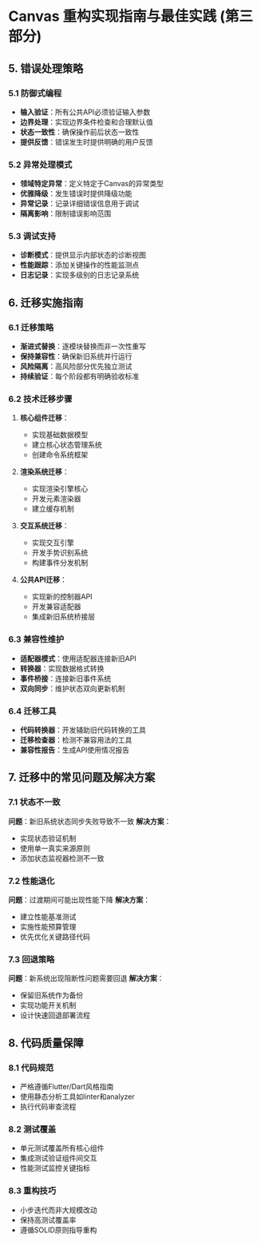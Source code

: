 # Canvas 重构实现指南与最佳实践 (第三部分)

## 5. 错误处理策略

### 5.1 防御式编程

* **输入验证**：所有公共API必须验证输入参数
* **边界处理**：实现边界条件检查和合理默认值
* **状态一致性**：确保操作前后状态一致性
* **提供反馈**：错误发生时提供明确的用户反馈

### 5.2 异常处理模式

* **领域特定异常**：定义特定于Canvas的异常类型
* **优雅降级**：发生错误时提供降级功能
* **异常记录**：记录详细错误信息用于调试
* **隔离影响**：限制错误影响范围

### 5.3 调试支持

* **诊断模式**：提供显示内部状态的诊断视图
* **性能跟踪**：添加关键操作的性能监测点
* **日志记录**：实现多级别的日志记录系统

## 6. 迁移实施指南

### 6.1 迁移策略

* **渐进式替换**：逐模块替换而非一次性重写
* **保持兼容性**：确保新旧系统并行运行
* **风险隔离**：高风险部分优先独立测试
* **持续验证**：每个阶段都有明确验收标准

### 6.2 技术迁移步骤

1. **核心组件迁移**：
   * 实现基础数据模型
   * 建立核心状态管理系统
   * 创建命令系统框架

2. **渲染系统迁移**：
   * 实现渲染引擎核心
   * 开发元素渲染器
   * 建立缓存机制

3. **交互系统迁移**：
   * 实现交互引擎
   * 开发手势识别系统
   * 构建事件分发机制

4. **公共API迁移**：
   * 实现新的控制器API
   * 开发兼容适配器
   * 集成新旧系统桥接层

### 6.3 兼容性维护

* **适配器模式**：使用适配器连接新旧API
* **转换器**：实现数据格式转换
* **事件桥接**：连接新旧事件系统
* **双向同步**：维护状态双向更新机制

### 6.4 迁移工具

* **代码转换器**：开发辅助旧代码转换的工具
* **迁移检查器**：检测不兼容用法的工具
* **兼容性报告**：生成API使用情况报告

## 7. 迁移中的常见问题及解决方案

### 7.1 状态不一致

**问题**：新旧系统状态同步失败导致不一致
**解决方案**：
* 实现状态验证机制
* 使用单一真实来源原则
* 添加状态监视器检测不一致

### 7.2 性能退化

**问题**：过渡期间可能出现性能下降
**解决方案**：
* 建立性能基准测试
* 实施性能预算管理
* 优先优化关键路径代码

### 7.3 回退策略

**问题**：新系统出现阻断性问题需要回退
**解决方案**：
* 保留旧系统作为备份
* 实现功能开关机制
* 设计快速回退部署流程

## 8. 代码质量保障

### 8.1 代码规范

* 严格遵循Flutter/Dart风格指南
* 使用静态分析工具如linter和analyzer
* 执行代码审查流程

### 8.2 测试覆盖

* 单元测试覆盖所有核心组件
* 集成测试验证组件间交互
* 性能测试监控关键指标

### 8.3 重构技巧

* 小步迭代而非大规模改动
* 保持高测试覆盖率
* 遵循SOLID原则指导重构
